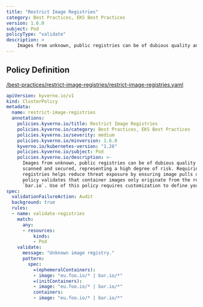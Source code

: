 ```yaml
---
title: "Restrict Image Registries"
category: Best Practices, EKS Best Practices
version: 1.6.0
subject: Pod
policyType: "validate"
description: >
    Images from unknown, public registries can be of dubious quality and may not be scanned and secured, representing a high degree of risk. Requiring use of known, approved registries helps reduce threat exposure by ensuring image pulls only come from them. This policy validates that container images only originate from the registry `eu.foo.io` or `bar.io`. Use of this policy requires customization to define your allowable registries.
---
```


## Policy Definition
<a href="https://github.com/kyverno/policies/raw/main//best-practices/restrict-image-registries/restrict-image-registries.yaml" target="-blank">/best-practices/restrict-image-registries/restrict-image-registries.yaml</a>

```yaml
apiVersion: kyverno.io/v1
kind: ClusterPolicy
metadata:
  name: restrict-image-registries
  annotations:
    policies.kyverno.io/title: Restrict Image Registries
    policies.kyverno.io/category: Best Practices, EKS Best Practices
    policies.kyverno.io/severity: medium
    policies.kyverno.io/minversion: 1.6.0
    kyverno.io/kubernetes-version: "1.26"
    policies.kyverno.io/subject: Pod
    policies.kyverno.io/description: >-
      Images from unknown, public registries can be of dubious quality and may not be
      scanned and secured, representing a high degree of risk. Requiring use of known, approved
      registries helps reduce threat exposure by ensuring image pulls only come from them. This
      policy validates that container images only originate from the registry `eu.foo.io` or
      `bar.io`. Use of this policy requires customization to define your allowable registries.
spec:
  validationFailureAction: Audit
  background: true
  rules:
  - name: validate-registries
    match:
      any:
      - resources:
          kinds:
          - Pod
    validate:
      message: "Unknown image registry."
      pattern:
        spec:
          =(ephemeralContainers):
          - image: "eu.foo.io/* | bar.io/*"
          =(initContainers):
          - image: "eu.foo.io/* | bar.io/*"
          containers:
          - image: "eu.foo.io/* | bar.io/*"

```

